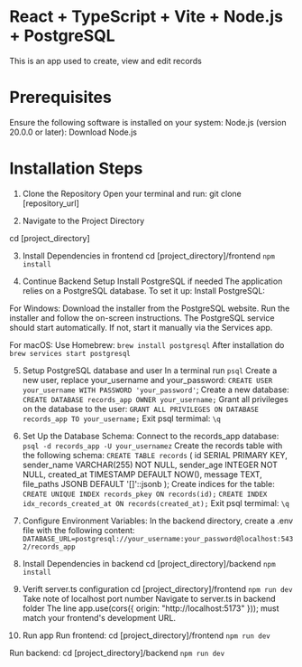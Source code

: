 # React + TypeScript + Vite + Node.js + PostgreSQL

This is an app used to create, view and edit records

# Prerequisites
Ensure the following software is installed on your system:
Node.js (version 20.0.0 or later): Download Node.js

# Installation Steps
1. Clone the Repository
Open your terminal and run:
git clone [repository_url]

2. Navigate to the Project Directory

cd [project_directory]

3. Install Dependencies in frontend
cd [project_directory]/frontend
`npm install`

4. Continue Backend Setup Install PostgreSQL if needed
The application relies on a PostgreSQL database. To set it up:
Install PostgreSQL:
  
  For Windows:
  Download the installer from the PostgreSQL website.
  Run the installer and follow the on-screen instructions.
  The PostgreSQL service should start automatically. If not, start it manually via the Services app.

  For macOS:
  Use Homebrew:
  `brew install postgresql`
  After installation do `brew services start postgresql`

5. Setup PostgreSQL database and user
  In a terminal run `psql`
  Create a new user, replace your_username and your_password:
  `CREATE USER your_username WITH PASSWORD 'your_password'`;
  Create a new database:
  `CREATE DATABASE records_app OWNER your_username;`
  Grant all privileges on the database to the user:
  `GRANT ALL PRIVILEGES ON DATABASE records_app TO your_username;`
  Exit psql termimal:
  `\q`

6. Set Up the Database Schema:
  Connect to the records_app database:
  `psql -d records_app -U your_usernamez`
  Create the records table with the following schema:
    `CREATE TABLE records` (
     id SERIAL PRIMARY KEY,
      sender_name VARCHAR(255) NOT NULL,
      sender_age INTEGER NOT NULL,
      created_at TIMESTAMP DEFAULT NOW(),
      message TEXT,
      file_paths JSONB DEFAULT '[]'::jsonb 
  );
  Create indices for the table:
  `CREATE UNIQUE INDEX records_pkey ON records(id);`
  `CREATE INDEX idx_records_created_at ON records(created_at);`
  Exit psql termimal:
  `\q`

6. Configure Environment Variables:
  In the backend directory, create a .env file with the following content:
  `DATABASE_URL=postgresql://your_username:your_password@localhost:5432/records_app`

7. Install Dependencies in backend
cd [project_directory]/backend
`npm install`

8. Verift server.ts configuration
cd [project_directory]/frontend
`npm run dev`
Take note of localhost port number
Navigate to server.ts in backend folder
The line app.use(cors({ origin: "http://localhost:5173" })); must match your frontend's development URL.

9. Run app
Run frontend:
cd [project_directory]/frontend
`npm run dev`

Run backend:
cd [project_directory]/backend
`npm run dev`


